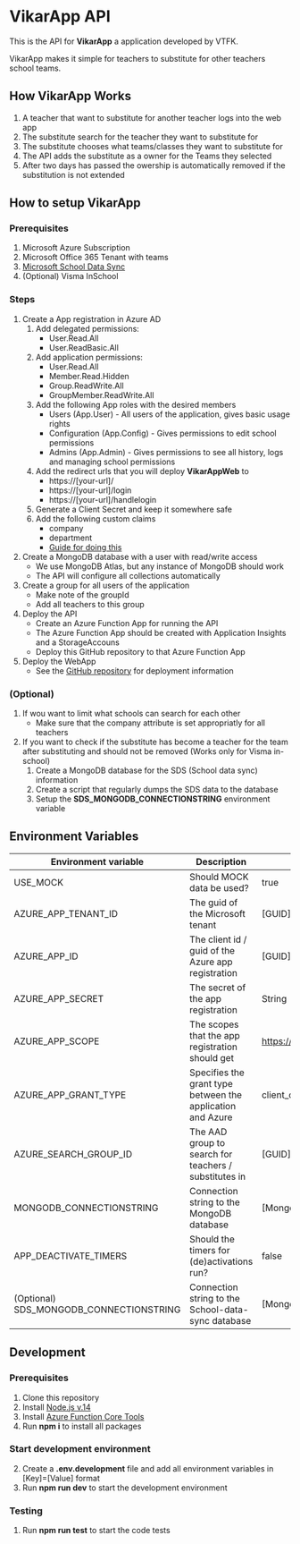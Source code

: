 # VikarApp API
This is the API for **VikarApp** a application developed by VTFK.

VikarApp makes it simple for teachers to substitute for other teachers school teams.

## How VikarApp Works
1. A teacher that want to substitute for another teacher logs into the web app
2. The substitute search for the teacher they want to substitute for
3. The substitute chooses what teams/classes they want to substitute for
4. The API adds the substitute as a owner for the Teams they selected
5. After two days has passed the owership is automatically removed if the substitution is not extended

## How to setup VikarApp
### Prerequisites
1. Microsoft Azure Subscription
1. Microsoft Office 365 Tenant with teams
1. [Microsoft School Data Sync](https://sds.microsoft.com/)
1. (Optional) Visma InSchool
### Steps
1. Create a App registration in Azure AD
    1. Add delegated permissions:
        * User.Read.All
        * User.ReadBasic.All
    1. Add application permissions:
        * User.Read.All
        * Member.Read.Hidden
        * Group.ReadWrite.All
        * GroupMember.ReadWrite.All
    1. Add the following App roles with the desired members
        * Users (App.User) - All users of the application, gives basic usage rights
        * Configuration (App.Config) - Gives permissions to edit school permissions
        * Admins (App.Admin) - Gives permissions to see all history, logs and managing school permissions
    1. Add the redirect urls that you will deploy **VikarAppWeb** to
        *  https://[your-url]/
        *  https://[your-url]/login
        *  https://[your-url]/handlelogin
    1. Generate a Client Secret and keep it somewhere safe
    1. Add the following custom claims
        * company
        * department
        * [Guide for doing this](https://docs.microsoft.com/en-us/azure/active-directory/develop/active-directory-claims-mapping#include-the-employeeid-and-tenantcountry-as-claims-in-tokens)
1. Create a MongoDB database with a user with read/write access
    * We use MongoDB Atlas, but any instance of MongoDB should work
    * The API will configure all collections automatically
1. Create a group for all users of the application
    * Make note of the groupId
    * Add all teachers to this group
1. Deploy the API
    * Create an Azure Function App for running the API
    * The Azure Function App should be created with Application Insights and a StorageAccouns
    * Deploy this GitHub repository to that Azure Function App
1. Deploy the WebApp
    * See the [GitHub repository](https://github.com/vtfk/vikarapp-web) for deployment information

### (Optional)
1. If wou want to limit what schools can search for each other
    * Make sure that the company attribute is set appropriatly for all teachers
1. If you want to check if the substitute has become a teacher for the team after substituting and should not be removed (Works only for Visma in-school)
    1. Create a MongoDB database for the SDS (School data sync) information
    2. Create a script that regularly dumps the SDS data to the database
    3. Setup the **SDS_MONGODB_CONNECTIONSTRING** environment variable

## Environment Variables

|Environment variable|Description|Example|
|---|---|---|
USE_MOCK | Should MOCK data be used? | true
AZURE_APP_TENANT_ID | The guid of the Microsoft tenant | [GUID]
AZURE_APP_ID | The client id / guid of the Azure app registration | [GUID]
AZURE_APP_SECRET | The secret of the app registration | String
AZURE_APP_SCOPE | The scopes that the app registration should get | https://graph.microsoft.com/.default
AZURE_APP_GRANT_TYPE | Specifies the grant type between the application and Azure | client_credentials
AZURE_SEARCH_GROUP_ID | The AAD group to search for teachers / substitutes in | [GUID]
MONGODB_CONNECTIONSTRING | Connection string to the MongoDB database | [MongoDB connection string]
APP_DEACTIVATE_TIMERS | Should the timers for (de)activations run? | false
(Optional) SDS_MONGODB_CONNECTIONSTRING | Connection string to the School-data-sync database | [MongoDB connection string]


## Development
### Prerequisites
1. Clone this repository
1. Install [Node.js v.14](https://nodejs.org/en/)
1. Install [Azure Function Core Tools](https://docs.microsoft.com/en-us/azure/azure-functions/functions-run-local?tabs=v4%2Cwindows%2Ccsharp%2Cportal%2Cbash)
1. Run **npm i** to install all packages

### Start development environment

2. Create a **.env.development** file and add all environment variables in [Key]=[Value] format
2. Run **npm run dev** to start the development environment

### Testing
1. Run **npm run test** to start the code tests